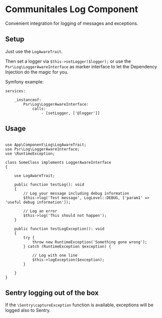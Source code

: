 # Communitales Log Component

Convenient integration for logging of messages and exceptions.

## Setup

Just use the `LogAwareTrait`.

Then set a logger via `$this->setLogger($logger);` or use the `Psr\Log\LoggerAwareInterface` as marker interface to
let the Dependency Injection do the magic for you.

Symfony example:

```
services:

    _instanceof:
        Psr\Log\LoggerAwareInterface:
            calls:
                - [setLogger, ['@logger']]

```

## Usage

```

use App\Component\Log\LogAwareTrait;
use Psr\Log\LoggerAwareInterface;
use \RuntimeException;

class SomeClass implements LoggerAwareInterface
{

    use LogAwareTrait;

    public function testLog(): void
    {
        // Log your message including debug information
        $this->log('Test message', LogLevel::DEBUG, ['param1' => 'useful debug information']);

        // Log an error
        $this->log('This should not happen');
    }

    public function testLogException(): void
    {
        try {
            throw new RuntimeException('Something gone wrong');
        } catch (RuntimeException $exception) {

            // Log with one line
            $this->logException($exception);
        }

    }
}

```


## Sentry logging out of the box

If the `\Sentry\captureException` function is available, exceptions will be logged also to Sentry.

